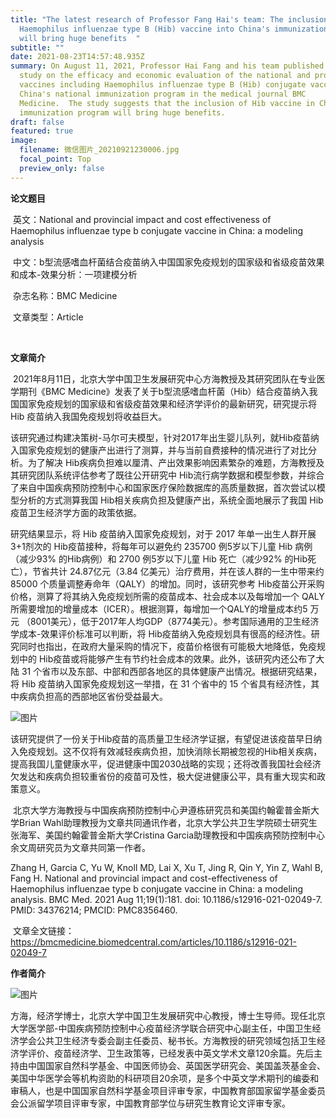 ```yaml
---
title: "The latest research of Professor Fang Hai's team: The inclusion of
  Haemophilus influenzae type B (Hib) vaccine into China's immunization program
  will bring huge benefits  "
subtitle: ""
date: 2021-08-23T14:57:48.935Z
summary: On August 11, 2021, Professor Hai Fang and his team published a new
  study on the efficacy and economic evaluation of the national and provincial
  vaccines including Haemophilus influenzae type B (Hib) conjugate vaccine in
  China's national immunization program in the medical journal BMC
  Medicine.  The study suggests that the inclusion of Hib vaccine in China's
  immunization program will bring huge benefits.
draft: false
featured: true
image:
  filename: 微信图片_20210921230006.jpg
  focal_point: Top
  preview_only: false
---
```

**论文题目**

 英文：National and provincial impact and cost effectiveness of Haemophilus influenzae type b conjugate vaccine in China: a modeling analysis

 中文：b型流感嗜血杆菌结合疫苗纳入中国国家免疫规划的国家级和省级疫苗效果和成本-效果分析：一项建模分析

 杂志名称：BMC Medicine

 文章类型：Article

 

**文章简介**

 2021年8月11日，北京大学中国卫生发展研究中心方海教授及其研究团队在专业医学期刊《BMC Medicine》发表了关于b型流感嗜血杆菌（Hib）结合疫苗纳入我国国家免疫规划的国家级和省级疫苗效果和经济学评价的最新研究，研究提示将 Hib 疫苗纳入我国免疫规划将收益巨大。

该研究通过构建决策树-马尔可夫模型，针对2017年出生婴儿队列，就Hib疫苗纳入国家免疫规划的健康产出进行了测算，并与当前自费接种的情况进行了对比分析。为了解决 Hib疾病负担难以厘清、产出效果影响因素繁杂的难题，方海教授及其研究团队系统评估参考了既往公开研究中 Hib流行病学数据和模型参数，并综合了来自中国疾病预防控制中心和国家医疗保险数据库的高质量数据，首次尝试以模型分析的方式测算我国 Hib相关疾病负担及健康产出，系统全面地展示了我国 Hib 疫苗卫生经济学方面的政策依据。

研究结果显示，将 Hib 疫苗纳入国家免疫规划，对于 2017 年单一出生人群开展3+1剂次的 Hib疫苗接种，将每年可以避免约 235700 例5岁以下儿童 Hib 病例（减少93% 的Hib病例）和 2700 例5岁以下儿童 Hib 死亡（减少92% 的Hib死亡），节省共计 24.87亿元（3.84 亿美元）治疗费用，并在该人群的一生中带来约 85000 个质量调整寿命年（QALY）的增加。同时，该研究参考 Hib疫苗公开采购价格，测算了将其纳入免疫规划所需的疫苗成本、社会成本以及每增加一个 QALY所需要增加的增量成本（ICER）。根据测算，每增加一个QALY的增量成本约5 万元 （8001美元），低于2017年人均GDP（8774美元）。参考国际通用的卫生经济学成本-效果评价标准可以判断，将 Hib疫苗纳入免疫规划具有很高的经济性。研究同时也指出，在政府大量采购的情况下，疫苗价格很有可能极大地降低，免疫规划中的 Hib疫苗或将能够产生有节约社会成本的效果。此外，该研究内还公布了大陆 31 个省市以及东部、中部和西部各地区的具体健康产出情况。根据研究结果，将 Hib 疫苗纳入国家免疫规划这一举措，在 31 个省中的 15 个省具有经济性，其中疾病负担高的西部地区省份受益最大。



![图片](https://mmbiz.qpic.cn/mmbiz_png/iaFbjHZ1liadm9jRTJZ2LPfhibX8P74wdbABayBXbwRpnFdibJx26Kia6p38MiaSFRJDXgaxf8r22lx45xYcIIh6ib2YQ/640?wx_fmt=png&tp=webp&wxfrom=5&wx_lazy=1&wx_co=1)

该研究提供了一份关于Hib疫苗的高质量卫生经济学证据，有望促进该疫苗早日纳入免疫规划。这不仅将有效减轻疾病负担，加快消除长期被忽视的Hib相关疾病，提高我国儿童健康水平，促进健康中国2030战略的实现；还将改善我国社会经济欠发达和疾病负担较重省份的疫苗可及性，极大促进健康公平，具有重大现实和政策意义。

 北京大学方海教授与中国疾病预防控制中心尹遵栋研究员和美国约翰霍普金斯大学Brian Wahl助理教授为文章共同通讯作者，北京大学公共卫生学院硕士研究生张海军、美国约翰霍普金斯大学Cristina Garcia助理教授和中国疾病预防控制中心余文周研究员为文章共同第一作者。

Zhang H, Garcia C, Yu W, Knoll MD, Lai X, Xu T, Jing R, Qin Y, Yin Z, Wahl B, Fang H. National and provincial impact and cost-effectiveness of Haemophilus influenzae type b conjugate vaccine in China: a modeling analysis. BMC Med. 2021 Aug 11;19(1):181. doi: 10.1186/s12916-021-02049-7. PMID: 34376214; PMCID: PMC8356460.

 文章全文链接：https://bmcmedicine.biomedcentral.com/articles/10.1186/s12916-021-02049-7

**作者简介**

![图片](https://mmbiz.qpic.cn/mmbiz_jpg/iaFbjHZ1liadm9jRTJZ2LPfhibX8P74wdbASxRovZqp7ES6az4c6c0mLibmPiaTSGBKGLNiaZWibHRrKuuoZAXsusWZkQ/640?wx_fmt=jpeg&tp=webp&wxfrom=5&wx_lazy=1&wx_co=1)

方海，经济学博士，北京大学中国卫生发展研究中心教授，博士生导师。现任北京大学医学部-中国疾病预防控制中心疫苗经济学联合研究中心副主任，中国卫生经济学会公共卫生经济专委会副主任委员、秘书长。方海教授的研究领域包括卫生经济学评价、疫苗经济学、卫生政策等，已经发表中英文学术文章120余篇。先后主持由中国国家自然科学基金、中国医师协会、英国医学研究会、美国盖茨基金会、美国中华医学会等机构资助的科研项目20余项，是多个中英文学术期刊的编委和审稿人，也是中国国家自然科学基金项目评审专家，中国教育部国家留学基金委员会公派留学项目评审专家，中国教育部学位与研究生教育论文评审专家。